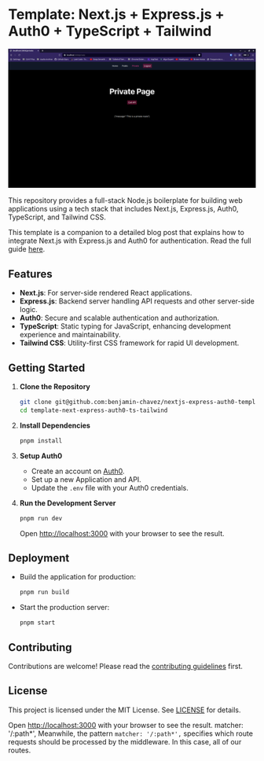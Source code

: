 # Template: Next.js + Express.js + Auth0 + TypeScript + Tailwind
<!-- # Fullstack Node.js template using Next.js, Express.js, Auth0, Typescript, and Tailwind -->

<p align="center">
  <img src="./assets/ss6.png" alt="Demo GIF">
</p>

This repository provides a full-stack Node.js boilerplate for building web applications using a tech stack that includes Next.js, Express.js, Auth0, TypeScript, and Tailwind CSS.

This template is a companion to a detailed blog post that explains how to integrate Next.js with Express.js and Auth0 for authentication. Read the full guide [here](https://benjamin-chavez.com/blog/integrating-next.js-with-express.js-using-auth0-for-authentication).

<!--
## INTEGRATING NEXT.JS WITH EXPRESS.JS USING AUTH0 FOR AUTHENTICATION
A fullstack Node.js template that integrates a Next.js frontend with a stand alone Express.js Server and Auth0 authentication. This template is accompanied by blog post with details on how to build this template application. -->


## Features

- **Next.js**: For server-side rendered React applications.
- **Express.js**: Backend server handling API requests and other server-side logic.
- **Auth0**: Secure and scalable authentication and authorization.
- **TypeScript**: Static typing for JavaScript, enhancing development experience and maintainability.
- **Tailwind CSS**: Utility-first CSS framework for rapid UI development.

## Getting Started

1. **Clone the Repository**

   ```bash
   git clone git@github.com:benjamin-chavez/nextjs-express-auth0-template.git
   cd template-next-express-auth0-ts-tailwind
   ```

2. **Install Dependencies**

   ```bash
   pnpm install
   ```

3. **Setup Auth0**

   - Create an account on [Auth0](https://auth0.com/).
   - Set up a new Application and API.
   - Update the `.env` file with your Auth0 credentials.

4. **Run the Development Server**

   ```bash
   pnpm run dev
   ```

   Open [http://localhost:3000](http://localhost:3000) with your browser to see the result.

## Deployment

- Build the application for production:

  ```bash
  pnpm run build
  ```

- Start the production server:

  ```bash
  pnpm start
  ```

## Contributing

Contributions are welcome! Please read the [contributing guidelines](CONTRIBUTING.md) first.

## License

This project is licensed under the MIT License. See [LICENSE](LICENSE) for details.




<!-- //////////////////////////////// -->
Open [http://localhost:3000](http://localhost:3000) with your browser to see the result.
matcher: '/:path*',
Meanwhile, the pattern `matcher: '/:path*',` specifies which route requests should be processed by the middleware. In this case, all of our routes.
